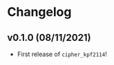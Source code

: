 # Changelog

<!--next-version-placeholder-->

## v0.1.0 (08/11/2021)

- First release of `cipher_kpf2114`!